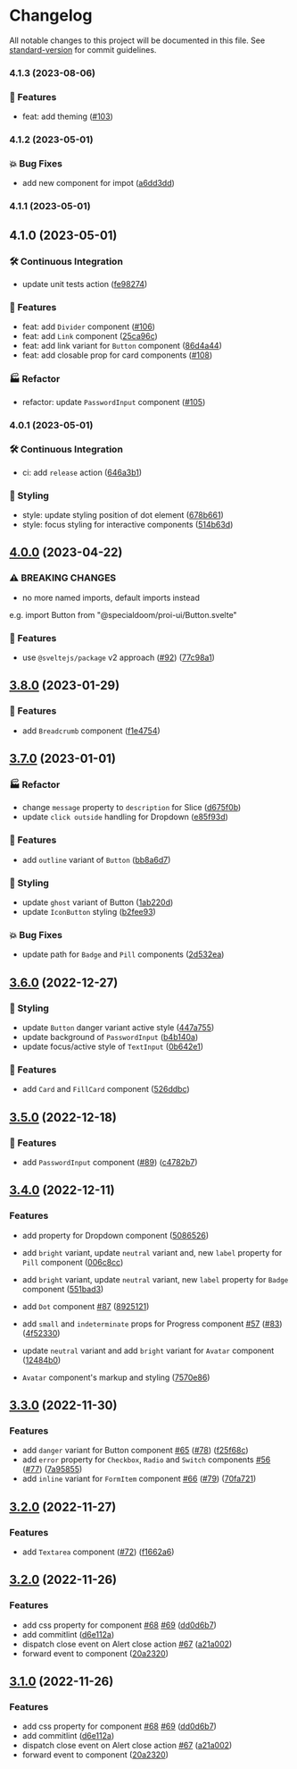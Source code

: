 # Changelog

All notable changes to this project will be documented in this file. See [standard-version](https://github.com/conventional-changelog/standard-version) for commit guidelines.

### 4.1.3 (2023-08-06)

### 🚀 Features

- feat: add theming ([#103](https://github.com/specialdoom/proi-ui/issues/103))

### 4.1.2 (2023-05-01)


### 💥 Bug Fixes

* add new component for impot ([a6dd3dd](https://github.com/specialdoom/proi-ui/commit/a6dd3ddc4d4fb88bae0c143d0c18c49805d79752))

### 4.1.1 (2023-05-01)

## 4.1.0 (2023-05-01)

### 🛠️ Continuous Integration

- update unit tests action
  ([fe98274](https://github.com/specialdoom/proi-ui/commit/fe982747e0453d37ac8f82c7337b3a84dc0b3430))

### 🚀 Features

- feat: add `Divider` component ([#106](https://github.com/specialdoom/proi-ui/pull/106))
- feat: add `Link` component
  ([25ca96c](https://github.com/specialdoom/proi-ui/commit/25ca96ca2ac22e5985f3853cefc0b877d9738fbc))
- feat: add link variant for `Button` component
  ([86d4a44](https://github.com/specialdoom/proi-ui/commit/86d4a44ae837cae11255b070cf5b0dbe3d44bb66))
- feat: add closable prop for card components
  ([#108](https://github.com/specialdoom/proi-ui/pull/108))

### 🏭 Refactor

- refactor: update `PasswordInput` component
  ([#105](https://github.com/specialdoom/proi-ui/pull/105))

### 4.0.1 (2023-05-01)

### 🛠️ Continuous Integration

- ci: add `release` action
  ([646a3b1](https://github.com/specialdoom/proi-ui/commit/646a3b1adf54936ad089c2da080f9cec06497be2))

### 🎨 Styling

- style: update styling position of dot element
  ([678b661](https://github.com/specialdoom/proi-ui/commit/678b66123ed69a068226efa4dd8211f34432d828))
- style: focus styling for interactive components
  ([514b63d](https://github.com/specialdoom/proi-ui/commit/514b63dcc35c015d816536fbb389f3ab96ddb889))

## [4.0.0](https://github.com/specialdoom/proi-ui/compare/v4.0.0-develop.6...v4.0.0) (2023-04-22)

### ⚠ BREAKING CHANGES

- no more named imports, default imports instead

e.g. import Button from "@specialdoom/proi-ui/Button.svelte"

### 🚀 Features

- use `@sveltejs/package` v2 approach
  ([#92](https://github.com/specialdoom/proi-ui/issues/92))
  ([77c98a1](https://github.com/specialdoom/proi-ui/commit/77c98a1a7c2f093b0a12b3ca9e4b383d2fde56e2))

## [3.8.0](https://github.com/specialdoom/proi-ui/compare/v3.7.0...v3.8.0) (2023-01-29)

### 🚀 Features

- add `Breadcrumb` component
  ([f1e4754](https://github.com/specialdoom/proi-ui/commit/f1e4754af26476d82c1980b4dd063c4862ad4f92))

## [3.7.0](https://github.com/specialdoom/proi-ui/compare/v3.6.0...v3.7.0) (2023-01-01)

### 🏭 Refactor

- change `message` property to `description` for Slice
  ([d675f0b](https://github.com/specialdoom/proi-ui/commit/d675f0b52639d6aa556925476639b3c5ecdc9975))
- update `click outside` handling for Dropdown
  ([e85f93d](https://github.com/specialdoom/proi-ui/commit/e85f93d9d3d2dbd713f43f0314ea51e40a88e1cd))

### 🚀 Features

- add `outline` variant of `Button`
  ([bb8a6d7](https://github.com/specialdoom/proi-ui/commit/bb8a6d7cfdae5faa20e18dbaca898137bfe05dfb))

### 🎨 Styling

- update `ghost` variant of Button
  ([1ab220d](https://github.com/specialdoom/proi-ui/commit/1ab220dd62100a5661368f61decacbe7aadb1dfd))
- update `IconButton` styling
  ([b2fee93](https://github.com/specialdoom/proi-ui/commit/b2fee93e7c9e8456b5bb9f4fbd6d2048cd479270))

### 💥 Bug Fixes

- update path for `Badge` and `Pill` components
  ([2d532ea](https://github.com/specialdoom/proi-ui/commit/2d532eac649374a71a924868d9e5df7da0e9a3c0))

## [3.6.0](https://github.com/specialdoom/proi-ui/compare/v3.5.0...v3.6.0) (2022-12-27)

### 🎨 Styling

- update `Button` danger variant active style
  ([447a755](https://github.com/specialdoom/proi-ui/commit/447a7552352d00609635edd70a52007a77d5be33))
- update background of `PasswordInput`
  ([b4b140a](https://github.com/specialdoom/proi-ui/commit/b4b140afb4fa00ae48ebbd2dc92c5a15246f1c83))
- update focus/active style of `TextInput`
  ([0b642e1](https://github.com/specialdoom/proi-ui/commit/0b642e12f0e947699c970f71e5cf84e72f92fbdd))

### 🚀 Features

- add `Card` and `FillCard` component
  ([526ddbc](https://github.com/specialdoom/proi-ui/commit/526ddbcf053cf98fbc8ea5f676a9ff871a30a3d6))

## [3.5.0](https://github.com/specialdoom/proi-ui/compare/v3.4.0...v3.5.0) (2022-12-18)

### 🚀 Features

- add `PasswordInput` component ([#89](https://github.com/specialdoom/proi-ui/issues/89))
  ([c4782b7](https://github.com/specialdoom/proi-ui/commit/c4782b796ae4bdf0c6d2bd4e4b0c082ccba6b38d))

## [3.4.0](https://github.com/specialdoom/proi-ui/compare/v3.3.0...v3.4.0) (2022-12-11)

### Features

- add property for Dropdown component
  ([5086526](https://github.com/specialdoom/proi-ui/commit/50865260ce87d703670634c51810e42aba86dd5c))
- add `bright` variant, update `neutral` variant and, new `label` property for `Pill`
  component
  ([006c8cc](https://github.com/specialdoom/proi-ui/commit/006c8cc3d21e444b4e0360b03f63d4db255e1123))
- add `bright` variant, update `neutral` variant, new `label` property for `Badge`
  component
  ([551bad3](https://github.com/specialdoom/proi-ui/commit/551bad309bf9701deb4e80018d7064a1f9e9ba14))
- add `Dot` component [#87](https://github.com/specialdoom/proi-ui/issues/87)
  ([8925121](https://github.com/specialdoom/proi-ui/commit/89251215a42606ca9995ce6ced266cdd1b7b3f00))
- add `small` and `indeterminate` props for Progress component
  [#57](https://github.com/specialdoom/proi-ui/issues/57)
  ([#83](https://github.com/specialdoom/proi-ui/issues/83))
  ([4f52330](https://github.com/specialdoom/proi-ui/commit/4f52330fbe5ca620d8cdb3625112eb07c01dd241))
- update `neutral` variant and add `bright` variant for `Avatar` component
  ([12484b0](https://github.com/specialdoom/proi-ui/commit/12484b0f5a33450695a47e853f6a439ac91c8c01))

- `Avatar` component's markup and styling
  ([7570e86](https://github.com/specialdoom/proi-ui/commit/7570e864c1d0a600739177a40132701b1376f9a7))

## [3.3.0](https://github.com/specialdoom/proi-ui/compare/v3.2.0...v3.3.0) (2022-11-30)

### Features

- add `danger` variant for Button component
  [#65](https://github.com/specialdoom/proi-ui/issues/65)
  ([#78](https://github.com/specialdoom/proi-ui/issues/78))
  ([f25f68c](https://github.com/specialdoom/proi-ui/commit/f25f68c243e30e41ca55751f5297be82eb1d2fa0))
- add `error` property for `Checkbox`, `Radio` and `Switch` components
  [#56](https://github.com/specialdoom/proi-ui/issues/56)
  ([#77](https://github.com/specialdoom/proi-ui/issues/77))
  ([7a95855](https://github.com/specialdoom/proi-ui/commit/7a95855cbfdbd552211413a1b5bd5e8df2d9643d))
- add `inline` variant for `FormItem` component
  [#66](https://github.com/specialdoom/proi-ui/issues/66)
  ([#79](https://github.com/specialdoom/proi-ui/issues/79))
  ([70fa721](https://github.com/specialdoom/proi-ui/commit/70fa7216fc2c3bb19efb3e3ad2b01f4cc9f01d82))

## [3.2.0](https://github.com/specialdoom/proi-ui/compare/v3.1.1...v3.2.0) (2022-11-27)

### Features

- add `Textarea` component ([#72](https://github.com/specialdoom/proi-ui/issues/72))
  ([f1662a6](https://github.com/specialdoom/proi-ui/commit/f1662a60d6300bc6293cc35caacfe708ce7c496a))

## [3.2.0](https://github.com/specialdoom/proi-ui/compare/v3.0.2...v3.2.0) (2022-11-26)

### Features

- add css property for component [#68](https://github.com/specialdoom/proi-ui/issues/68)
  [#69](https://github.com/specialdoom/proi-ui/issues/69)
  ([dd0d6b7](https://github.com/specialdoom/proi-ui/commit/dd0d6b7660c0f2bd03768c7b448e3fedd4aab6c7))
- add commitlint
  ([d6e112a](https://github.com/specialdoom/proi-ui/commit/d6e112ae4888fb8675fb8c0d1544896af5fd1f5f))
- dispatch close event on Alert close action
  [#67](https://github.com/specialdoom/proi-ui/issues/67)
  ([a21a002](https://github.com/specialdoom/proi-ui/commit/a21a0023c175cada42aaff6bd2a57793be6664c1))
- forward event to component
  ([20a2320](https://github.com/specialdoom/proi-ui/commit/20a232079d80249295077c6deca976ff13d92f41))

## [3.1.0](https://github.com/specialdoom/proi-ui/compare/v3.0.2...v3.1.0) (2022-11-26)

### Features

- add css property for component [#68](https://github.com/specialdoom/proi-ui/issues/68)
  [#69](https://github.com/specialdoom/proi-ui/issues/69)
  ([dd0d6b7](https://github.com/specialdoom/proi-ui/commit/dd0d6b7660c0f2bd03768c7b448e3fedd4aab6c7))
- add commitlint
  ([d6e112a](https://github.com/specialdoom/proi-ui/commit/d6e112ae4888fb8675fb8c0d1544896af5fd1f5f))
- dispatch close event on Alert close action
  [#67](https://github.com/specialdoom/proi-ui/issues/67)
  ([a21a002](https://github.com/specialdoom/proi-ui/commit/a21a0023c175cada42aaff6bd2a57793be6664c1))
- forward event to component
  ([20a2320](https://github.com/specialdoom/proi-ui/commit/20a232079d80249295077c6deca976ff13d92f41))
